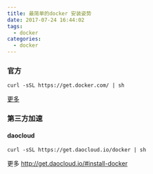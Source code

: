 ```yaml
---
title: 最简单的docker 安装姿势
date: 2017-07-24 16:44:02
tags:
  - docker
categories:
  - docker
---
```


### 官方

```ssh
curl -sSL https://get.docker.com/ | sh
```

[更多](https://docs.docker.com/engine/installation/#supported-platforms)


### 第三方加速

#### daocloud

```ssh
curl -sSL https://get.daocloud.io/docker | sh
```


更多 http://get.daocloud.io/#install-docker
